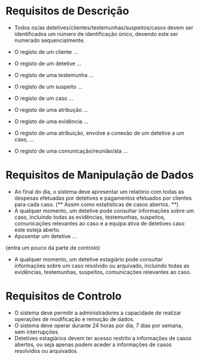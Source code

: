 # Requisitos de Descrição
- Todos os/as detetives/clientes/testemunhas/suspeitos/casos devem ser identificados um número de identificação único, devendo este ser numerado sequencialmente.
- O registo de um cliente ...
- O registo de um detetive ...
- O registo de uma testemunha ...
- O registo de um suspeito ...
- O registo de um caso ...
- O registo de uma atribução ...
- O registo de uma evidência ...

- O registo de uma atribuição, envolve a conexão de um detetive a um caso, ...
- O registo de uma comunicação/reunião/ata ...

# Requisitos de Manipulação de Dados
- Ao final do dia, o sistema deve apresentar um relatório com todas as despesas efetuadas por detetives e pagamentos efetuados por clientes para cada caso. (** Assim como estatísticas de casos abertos. **)
- A qualquer momento, um detetive pode consultar informações sobre um caso, incluindo todas as evidências, testemunhas, suspeitos, comunicações relevantes ao caso e a equipa ativa de detetives caso este esteja aberto.
- Aposentar um detetive ...

(entra um pouco da parte de controlo)
- A qualquer momento, um detetive estagiário pode consultar informações sobre um caso resolvido ou arquivado, incluindo todas as evidências, testemunhas, suspeitos, comunicações relevantes ao caso.

# Requisitos de Controlo
- O sistema deve permitir a administradores a capacidade de realizar operações de modificação e remoção de dados.
- O sistema deve operar durante 24 horas por dia, 7 dias por semana, sem interrupções.
- Detetives estagiários devem ter acesso restrito a informações de casos abertos, ou seja apenas podem aceder a informações de casos resolvidos ou arquivados.
